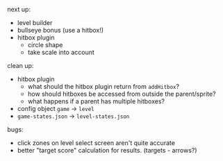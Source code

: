 next up:
- level builder
- bullseye bonus (use a hitbox!)
- hitbox plugin
  - circle shape
  - take scale into account

clean up:
- hitbox plugin
  - what should the hitbox plugin return from `addHitbox`?
  - how should hitboxes be accessed from outside the parent/sprite?
  - what happens if a parent has multiple hitboxes?
- config object `game` -> `level`
- `game-states.json` -> `level-states.json`

bugs:
- click zones on level select screen aren't quite accurate
- better "target score" calculation for results. (targets - arrows?)
